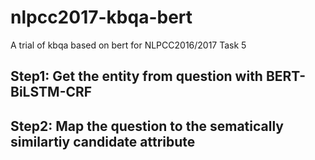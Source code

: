 # nlpcc2017-kbqa-bert

A trial of kbqa based on bert for NLPCC2016/2017 Task 5

## Step1: Get the entity from question with BERT-BiLSTM-CRF

## Step2: Map the question to the sematically similartiy candidate attribute
